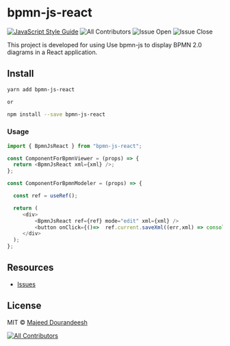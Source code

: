 # bpmn-js-react

[![JavaScript Style Guide](https://img.shields.io/badge/code_style-standard-brightgreen.svg)](https://standardjs.com)
![All Contributors](https://img.shields.io/github/forks/majeeddl/bpmn-js-react.svg)
![Issue Open](https://img.shields.io/github/issues/majeeddl/bpmn-js-react.svg)
![Issue Close](https://img.shields.io/github/issues-closed/majeeddl/bpmn-js-react.svg)

<!-- ALL-CONTRIBUTORS-BADGE:START - Do not remove or modify this section -->

This project is developed for using Use bpmn-js to display BPMN 2.0 diagrams in a React application.


## Install

```bash
yarn add bpmn-js-react 

or

npm install --save bpmn-js-react
```

### Usage

```javascript
import { BpmnJsReact } from "bpmn-js-react";

const ComponentForBpmnViewer = (props) => {
  return <BpmnJsReact xml={xml} />;
};

const ComponentForBpmnModeler = (props) => {

  const ref = useRef();

  return (
     <div>
         <BpmnJsReact ref={ref} mode="edit" xml={xml} />
         <button onClick={()=>  ref.current.saveXml((err,xml) => console.log(xml))}>Save Xml</>
     </div>
  );
};
```

## Resources

- [Issues](https://github.com/majeeddl/bpmn-js-react/issues)

## License

MIT © [Majeed Dourandeesh](https://github.com/majeeddl)

[![All Contributors](https://img.shields.io/badge/all_contributors-1-orange.svg?style=flat-square)](#contributors-)

<!-- ALL-CONTRIBUTORS-BADGE:END -->
